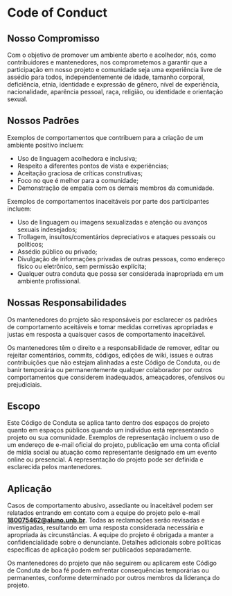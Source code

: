 # Code of Conduct

## Nosso Compromisso

Com o objetivo de promover um ambiente aberto e acolhedor, nós, como contribuidores e mantenedores, nos comprometemos a garantir que a participação em nosso projeto e comunidade seja uma experiência livre de assédio para todos, independentemente de idade, tamanho corporal, deficiência, etnia, identidade e expressão de gênero, nível de experiência, nacionalidade, aparência pessoal, raça, religião, ou identidade e orientação sexual.

## Nossos Padrões

Exemplos de comportamentos que contribuem para a criação de um ambiente positivo incluem:

- Uso de linguagem acolhedora e inclusiva;
- Respeito a diferentes pontos de vista e experiências;
- Aceitação graciosa de críticas construtivas;
- Foco no que é melhor para a comunidade;
- Demonstração de empatia com os demais membros da comunidade.

Exemplos de comportamentos inaceitáveis por parte dos participantes incluem:

- Uso de linguagem ou imagens sexualizadas e atenção ou avanços sexuais indesejados;
- Trollagem, insultos/comentários depreciativos e ataques pessoais ou políticos;
- Assédio público ou privado;
- Divulgação de informações privadas de outras pessoas, como endereço físico ou eletrônico, sem permissão explícita;
- Qualquer outra conduta que possa ser considerada inapropriada em um ambiente profissional.

## Nossas Responsabilidades

Os mantenedores do projeto são responsáveis por esclarecer os padrões de comportamento aceitáveis e tomar medidas corretivas apropriadas e justas em resposta a quaisquer casos de comportamento inaceitável.

Os mantenedores têm o direito e a responsabilidade de remover, editar ou rejeitar comentários, commits, códigos, edições de wiki, issues e outras contribuições que não estejam alinhadas a este Código de Conduta, ou de banir temporária ou permanentemente qualquer colaborador por outros comportamentos que considerem inadequados, ameaçadores, ofensivos ou prejudiciais.

## Escopo

Este Código de Conduta se aplica tanto dentro dos espaços do projeto quanto em espaços públicos quando um indivíduo está representando o projeto ou sua comunidade. Exemplos de representação incluem o uso de um endereço de e-mail oficial do projeto, publicação em uma conta oficial de mídia social ou atuação como representante designado em um evento online ou presencial. A representação do projeto pode ser definida e esclarecida pelos mantenedores.

## Aplicação

Casos de comportamento abusivo, assediante ou inaceitável podem ser relatados entrando em contato com a equipe do projeto pelo e-mail **180075462@aluno.unb.br**. Todas as reclamações serão revisadas e investigadas, resultando em uma resposta considerada necessária e apropriada às circunstâncias. A equipe do projeto é obrigada a manter a confidencialidade sobre o denunciante. Detalhes adicionais sobre políticas específicas de aplicação podem ser publicados separadamente.

Os mantenedores do projeto que não seguirem ou aplicarem este Código de Conduta de boa fé podem enfrentar consequências temporárias ou permanentes, conforme determinado por outros membros da liderança do projeto.
